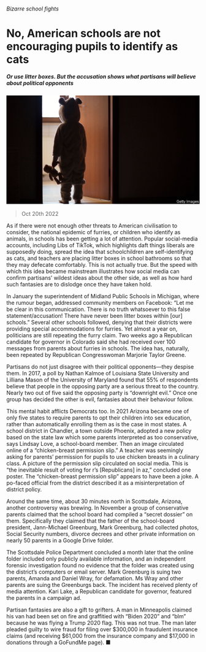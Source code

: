 ###### Bizarre school fights

# No, American schools are not encouraging pupils to identify as cats 

##### Or use litter boxes. But the accusation shows what partisans will believe about political opponents 

![image](images/20221022_USP502.jpg) 

> Oct 20th 2022 

As if there were not enough other threats to American civilisation to consider, the national epidemic of furries, or children who identify as animals, in schools has been getting a lot of attention. Popular social-media accounts, including Libs of TikTok, which highlights daft things liberals are supposedly doing, spread the idea that schoolchildren are self-identifying as cats, and teachers are placing litter boxes in school bathrooms so that they may defecate comfortably. This is not actually true. But the speed with which this idea became mainstream illustrates how social media can confirm partisans’ wildest ideas about the other side, as well as how hard such fantasies are to dislodge once they have taken hold.

In January the superintendent of Midland Public Schools in Michigan, where the rumour began, addressed community members on Facebook: “Let me be clear in this communication. There is no truth whatsoever to this false statement/accusation! There have never been litter boxes within [our] schools.” Several other schools followed, denying that their districts were providing special accommodations for furries. Yet almost a year on, politicians are still repeating the furry claim. Two weeks ago a Republican candidate for governor in Colorado said she had received over 100 messages from parents about furries in schools. The idea has, naturally, been repeated by Republican Congresswoman Marjorie Taylor Greene.

Partisans do not just disagree with their political opponents—they despise them. In 2017, a poll by Nathan Kalmoe of Louisiana State University and Lilliana Mason of the University of Maryland found that 55% of respondents believe that people in the opposing party are a serious threat to the country. Nearly two out of five said the opposing party is “downright evil.” Once one group has decided the other is evil, fantasies about their behaviour follow.

This mental habit afflicts Democrats too. In 2021 Arizona became one of only five states to require parents to opt their children into sex education, rather than automatically enrolling them as is the case in most states. A school district in Chandler, a town outside Phoenix, adopted a new policy based on the state law which some parents interpreted as too conservative, says Lindsay Love, a school-board member. Then an image circulated online of a “chicken-breast permission slip.” A teacher was seemingly asking for parents’ permission for pupils to use chicken breasts in a culinary class. A picture of the permission slip circulated on social media. This is “the inevitable result of voting for r’s [Republicans] in az,” concluded one poster. The “chicken-breast permission slip” appears to have been a joke. A po-faced official from the district described it as a misinterpretation of district policy.

Around the same time, about 30 minutes north in Scottsdale, Arizona, another controversy was brewing. In November a group of conservative parents claimed that the school board had compiled a “secret dossier” on them. Specifically they claimed that the father of the school-board president, Jann-Michael Greenburg, Mark Greenburg, had collected photos, Social Security numbers, divorce decrees and other private information on nearly 50 parents in a Google Drive folder.

The Scottsdale Police Department concluded a month later that the online folder included only publicly available information, and an independent forensic investigation found no evidence that the folder was created using the district’s computers or email server. Mark Greenburg is suing two parents, Amanda and Daniel Wray, for defamation. Ms Wray and other parents are suing the Greenburgs back. The incident has received plenty of media attention. Kari Lake, a Republican candidate for governor, featured the parents in a campaign ad.

Partisan fantasies are also a gift to grifters. A man in Minneapolis claimed his van had been set on fire and graffitied with “Biden 2020” and “blm” because he was flying a Trump 2020 flag. This was not true. The man later pleaded guilty to wire fraud for filing over $300,000 in fraudulent insurance claims (and receiving $61,000 from the insurance company and $17,000 in donations through a GoFundMe page). ■


